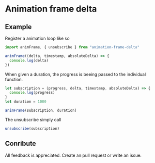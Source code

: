 # Animation frame delta



## Example

Register a animation loop like so

```js
import animFrame, { unsubscribe } from "animation-frame-delta"

animFrame((delta, timestamp, absoluteDelta) => {
  console.log(delta)
})
```

When given a duration, the progress is beeing passed to the individual function.

```js
let subscription = (progress, delta, timestamp, absoluteDelta) => {
  console.log(progress)
}
let duration = 1000

animFrame(subscription, duration)
```

The unsubscribe simply call

```js
unsubscribe(subscription)
```

## Conribute

All feedback is appreciated. Create an pull request or write an issue.

